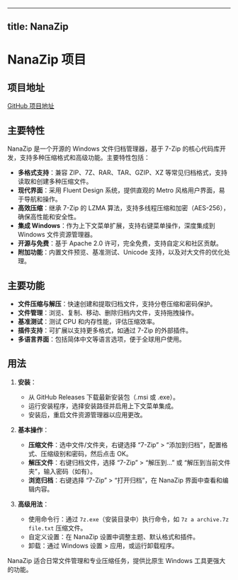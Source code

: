 
---
title: NanaZip
---

# NanaZip 项目

## 项目地址
[GitHub 项目地址](https://github.com/M2Team/NanaZip)

## 主要特性
NanaZip 是一个开源的 Windows 文件归档管理器，基于 7-Zip 的核心代码库开发，支持多种压缩格式和高级功能。主要特性包括：
- **多格式支持**：兼容 ZIP、7Z、RAR、TAR、GZIP、XZ 等常见归档格式，支持读取和创建多种压缩文件。
- **现代界面**：采用 Fluent Design 系统，提供直观的 Metro 风格用户界面，易于导航和操作。
- **高效压缩**：继承 7-Zip 的 LZMA 算法，支持多线程压缩和加密（AES-256），确保高性能和安全性。
- **集成 Windows**：作为上下文菜单扩展，支持右键菜单操作，深度集成到 Windows 文件资源管理器。
- **开源与免费**：基于 Apache 2.0 许可，完全免费，支持自定义和社区贡献。
- **附加功能**：内置文件预览、基准测试、Unicode 支持，以及对大文件的优化处理。

## 主要功能
- **文件压缩与解压**：快速创建和提取归档文件，支持分卷压缩和密码保护。
- **文件管理**：浏览、复制、移动、删除归档内文件，支持拖拽操作。
- **基准测试**：测试 CPU 和内存性能，评估压缩效率。
- **插件支持**：可扩展以支持更多格式，如通过 7-Zip 的外部插件。
- **多语言界面**：包括简体中文等语言选项，便于全球用户使用。

## 用法
1. **安装**：
   - 从 GitHub Releases 下载最新安装包（.msi 或 .exe）。
   - 运行安装程序，选择安装路径并启用上下文菜单集成。
   - 安装后，重启文件资源管理器以应用更改。

2. **基本操作**：
   - **压缩文件**：选中文件/文件夹，右键选择 “7-Zip” > “添加到归档”，配置格式、压缩级别和密码，然后点击 OK。
   - **解压文件**：右键归档文件，选择 “7-Zip” > “解压到...” 或 “解压到当前文件夹”，输入密码（如有）。
   - **浏览归档**：右键选择 “7-Zip” > “打开归档”，在 NanaZip 界面中查看和编辑内容。

3. **高级用法**：
   - 使用命令行：通过 `7z.exe`（安装目录中）执行命令，如 `7z a archive.7z file.txt` 压缩文件。
   - 自定义设置：在 NanaZip 设置中调整主题、默认格式和插件。
   - 卸载：通过 Windows 设置 > 应用，或运行卸载程序。

NanaZip 适合日常文件管理和专业压缩任务，提供比原生 Windows 工具更强大的功能。